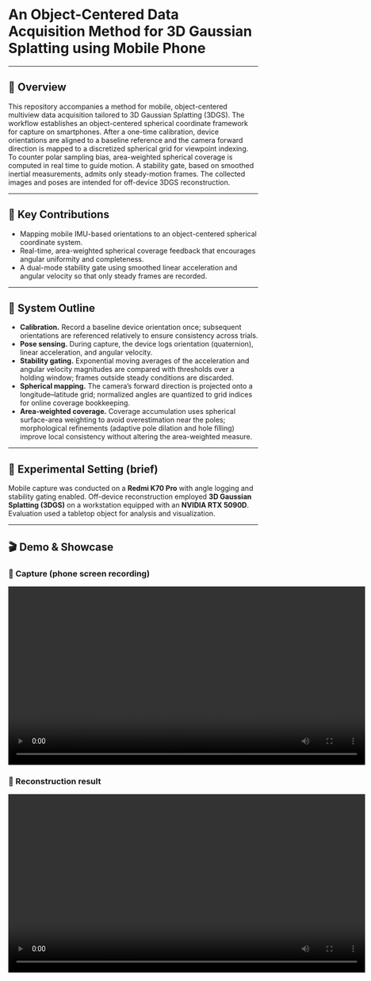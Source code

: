 # An Object-Centered Data Acquisition Method for 3D Gaussian Splatting using Mobile Phone

---

## 🔎 Overview
This repository accompanies a method for mobile, object-centered multiview data acquisition tailored to 3D Gaussian Splatting (3DGS). The workflow establishes an object-centered spherical coordinate framework for capture on smartphones. After a one-time calibration, device orientations are aligned to a baseline reference and the camera forward direction is mapped to a discretized spherical grid for viewpoint indexing. To counter polar sampling bias, area-weighted spherical coverage is computed in real time to guide motion. A stability gate, based on smoothed inertial measurements, admits only steady-motion frames. The collected images and poses are intended for off-device 3DGS reconstruction.

---

## 🧭 Key Contributions
- Mapping mobile IMU-based orientations to an object-centered spherical coordinate system.  
- Real-time, area-weighted spherical coverage feedback that encourages angular uniformity and completeness.  
- A dual-mode stability gate using smoothed linear acceleration and angular velocity so that only steady frames are recorded.

---

## 🧩 System Outline
- **Calibration.** Record a baseline device orientation once; subsequent orientations are referenced relatively to ensure consistency across trials.  
- **Pose sensing.** During capture, the device logs orientation (quaternion), linear acceleration, and angular velocity.  
- **Stability gating.** Exponential moving averages of the acceleration and angular velocity magnitudes are compared with thresholds over a holding window; frames outside steady conditions are discarded.  
- **Spherical mapping.** The camera’s forward direction is projected onto a longitude–latitude grid; normalized angles are quantized to grid indices for online coverage bookkeeping.  
- **Area-weighted coverage.** Coverage accumulation uses spherical surface-area weighting to avoid overestimation near the poles; morphological refinements (adaptive pole dilation and hole filling) improve local consistency without altering the area-weighted measure.

---

## 🧪 Experimental Setting (brief)
Mobile capture was conducted on a **Redmi K70 Pro** with angle logging and stability gating enabled. Off-device reconstruction employed **3D Gaussian Splatting (3DGS)** on a workstation equipped with an **NVIDIA RTX 5090D**. Evaluation used a tabletop object for analysis and visualization.

---

## 🎬 Demo & Showcase

### 📱 Capture (phone screen recording)
<video controls playsinline width="720"
  src="https://zyz-nwpu.github.io/An-Object-Centered-Data-Acquisition-Method-for-3D-Gaussian-Splatting-using-Mobile-Phone/capturing.mp4"></video>

### 🧱 Reconstruction result
<video controls playsinline width="720"
  src="https://zyz-nwpu.github.io/An-Object-Centered-Data-Acquisition-Method-for-3D-Gaussian-Splatting-using-Mobile-Phone/reconstruction_result.mp4"></video>


